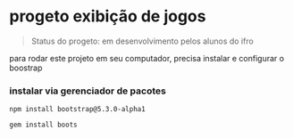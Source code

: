  # progeto exibição de jogos
 
 > Status  do progeto: em desenvolvimento pelos alunos do ifro
 
 para rodar este projeto em seu computador, precisa instalar e configurar o boostrap
 
 ### instalar via gerenciador de pacotes
 ```
 npm install bootstrap@5.3.0-alpha1
 ```
 
 ```
gem install boots 
```
